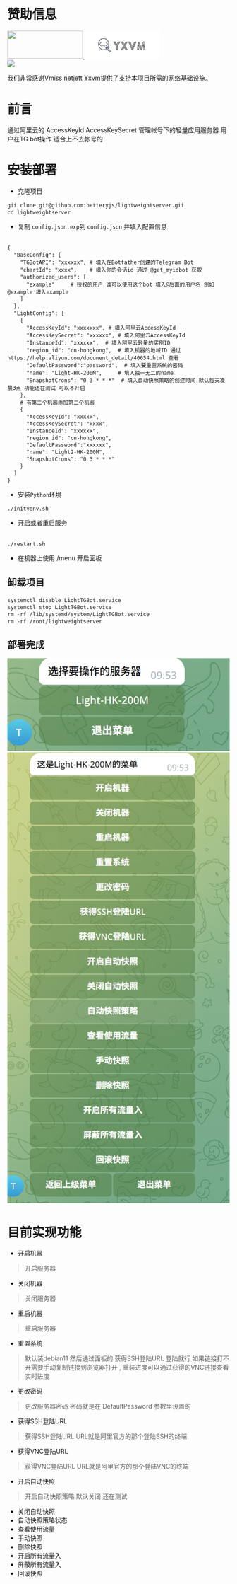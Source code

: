 # 赞助信息

<div >
    <a href="https://app.vmiss.com/aff.php?aff=2866">
        <img src="https://www.vmiss.com/wp-content/uploads/2023/11/logo.svg" width="170.7" height="62.9">
    </a>
 <a href="https://yxvm.com/aff.php?aff=840">
        <img src="https://raw.githubusercontent.com/betteryjs/EcsAutoChangeIPShare/refs/heads/master/images/logo.webp" width="170.7" height="62.9">
    </a>
<a href="https://netjett.com/aff.php?aff=183">
    <img src="./images/logo.png" width="170.7"  height="auto" 
         style="display: block; max-height: 62.9px;" >
</a>

</div>


我们非常感谢[Vmiss](https://app.vmiss.com/aff.php?aff=2866)  [netjett](https://netjett.com/aff.php?aff=183) [Yxvm](https://yxvm.com/aff.php?aff=840)提供了支持本项目所需的网络基础设施。

# 前言

通过阿里云的 AccessKeyId AccessKeySecret 管理帐号下的轻量应用服务器
用户在TG bot操作 适合上不去帐号的


# 安装部署
- 克隆项目
```shell
git clone git@github.com:betteryjs/lightweightserver.git
cd lightweightserver
```
- 复制 `config.json.exp`到 `config.json` 并填入配置信息

```shell

{
  "BaseConfig": {
    "TGBotAPI": "xxxxxx", # 填入在Botfather创建的Telegram Bot
    "chartId": "xxxx",    # 填入你的会话id 通过 @get_myidbot 获取
    "authorized_users": [
      "example"     # 授权的用户 谁可以使用这个bot 填入@后面的用户名 例如 @example 填入example
    ]
  },
  "LightConfig": [
    {
      "AccessKeyId": "xxxxxxx", # 填入阿里云AccessKeyId
      "AccessKeySecret": "xxxxxx", # 填入阿里云AccessKeyId
      "InstanceId": "xxxxxx",  # 填入阿里云轻量的实例ID
      "region_id": "cn-hongkong",  # 填入机器的地域ID 通过 https://help.aliyun.com/document_detail/40654.html 查看
      "DefaultPassword":"password",  # 填入要重置系统的密码
      "name": "Light-HK-200M",     # 填入独一无二的name 
      "SnapshotCrons": "0 3 * * *"  # 填入自动快照策略的创建时间 默认每天凌晨3点 功能还在测试 可以不开启
    },
    # 有第二个机器添加第二个机器
    {
      "AccessKeyId": "xxxxx",
      "AccessKeySecret": "xxxx",
      "InstanceId": "xxxxxx",
      "region_id": "cn-hongkong",
      "DefaultPassword":"xxxxxx",
      "name": "Light2-HK-200M",
      "SnapshotCrons": "0 3 * * *"
    }
  ]
}

```
- 安装`Python`环境
```shell
./initvenv.sh
```
- 开启或者重启服务
```shell

./restart.sh
```
- 在机器上使用 /menu 开启面板



## 卸载项目

```shell
systemctl disable LightTGBot.service
systemctl stop LightTGBot.service
rm -rf /lib/systemd/system/LightTGBot.service
rm -rf /root/lightweightserver
```
## 部署完成
![/menu命令](./images/1.png)
![菜单内容](./images/2.png)


# 目前实现功能
- 开启机器
> 开启服务器
- 关闭机器 
> 关闭服务器
- 重启机器 
> 重启服务器
- 重置系统
> 默认装debian11 然后通过面板的 获得SSH登陆URL 登陆就行
如果链接打不开需要手动复制链接到浏览器打开 , 重装进度可以通过获得的VNC链接查看实时进度
- 更改密码
> 更改服务器密码 密码就是在 DefaultPassword 参数里设置的
- 获得SSH登陆URL 
> 获得SSH登陆URL  URL就是阿里官方的那个登陆SSH的终端
- 获得VNC登陆URL 
> 获得VNC登陆URL  URL就是阿里官方的那个登陆VNC的终端
- 开启自动快照 
> 开启自动快照策略 默认关闭 还在测试
- 关闭自动快照 
- 自动快照策略状态 
- 查看使用流量 
- 手动快照
- 删除快照
- 开启所有流量入
- 屏蔽所有流量入
- 回滚快照
